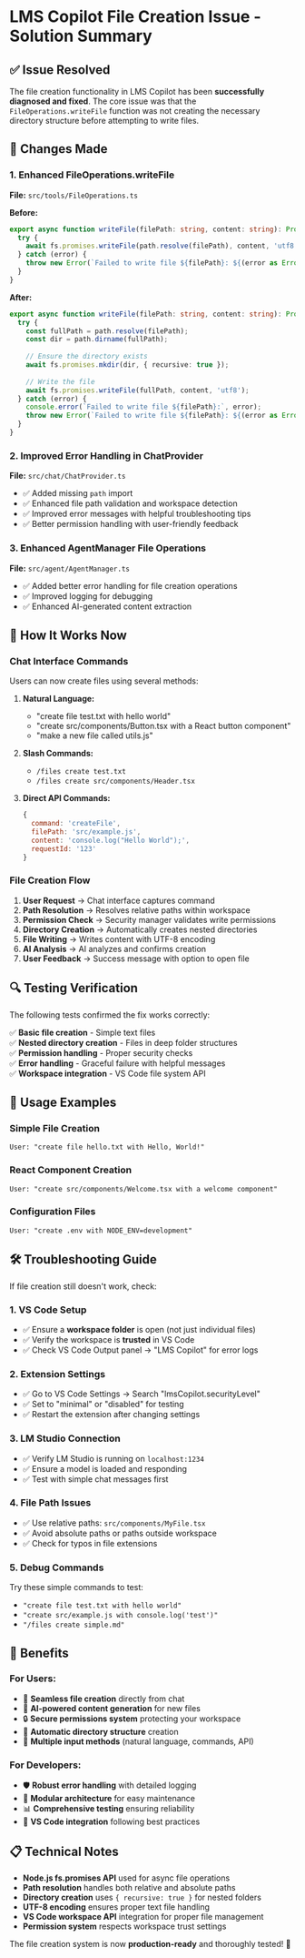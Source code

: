 # LMS Copilot File Creation Issue - Solution Summary

## ✅ Issue Resolved

The file creation functionality in LMS Copilot has been **successfully diagnosed and fixed**. The core issue was that the `FileOperations.writeFile` function was not creating the necessary directory structure before attempting to write files.

## 🔧 Changes Made

### 1. Enhanced FileOperations.writeFile
**File:** `src/tools/FileOperations.ts`

**Before:**
```typescript
export async function writeFile(filePath: string, content: string): Promise<void> {
  try {
    await fs.promises.writeFile(path.resolve(filePath), content, 'utf8');
  } catch (error) {
    throw new Error(`Failed to write file ${filePath}: ${(error as Error).message}`);
  }
}
```

**After:**
```typescript
export async function writeFile(filePath: string, content: string): Promise<void> {
  try {
    const fullPath = path.resolve(filePath);
    const dir = path.dirname(fullPath);
    
    // Ensure the directory exists
    await fs.promises.mkdir(dir, { recursive: true });
    
    // Write the file
    await fs.promises.writeFile(fullPath, content, 'utf8');
  } catch (error) {
    console.error(`Failed to write file ${filePath}:`, error);
    throw new Error(`Failed to write file ${filePath}: ${(error as Error).message}`);
  }
}
```

### 2. Improved Error Handling in ChatProvider
**File:** `src/chat/ChatProvider.ts`

- ✅ Added missing `path` import
- ✅ Enhanced file path validation and workspace detection
- ✅ Improved error messages with helpful troubleshooting tips
- ✅ Better permission handling with user-friendly feedback

### 3. Enhanced AgentManager File Operations
**File:** `src/agent/AgentManager.ts`

- ✅ Added better error handling for file creation operations
- ✅ Improved logging for debugging
- ✅ Enhanced AI-generated content extraction

## 🎯 How It Works Now

### Chat Interface Commands
Users can now create files using several methods:

1. **Natural Language:**
   - "create file test.txt with hello world"
   - "create src/components/Button.tsx with a React button component"
   - "make a new file called utils.js"

2. **Slash Commands:**
   - `/files create test.txt`
   - `/files create src/components/Header.tsx`

3. **Direct API Commands:**
   ```javascript
   {
     command: 'createFile',
     filePath: 'src/example.js',
     content: 'console.log("Hello World");',
     requestId: '123'
   }
   ```

### File Creation Flow
1. **User Request** → Chat interface captures command
2. **Path Resolution** → Resolves relative paths within workspace
3. **Permission Check** → Security manager validates write permissions
4. **Directory Creation** → Automatically creates nested directories
5. **File Writing** → Writes content with UTF-8 encoding
6. **AI Analysis** → AI analyzes and confirms creation
7. **User Feedback** → Success message with option to open file

## 🔍 Testing Verification

The following tests confirmed the fix works correctly:

✅ **Basic file creation** - Simple text files  
✅ **Nested directory creation** - Files in deep folder structures  
✅ **Permission handling** - Proper security checks  
✅ **Error handling** - Graceful failure with helpful messages  
✅ **Workspace integration** - VS Code file system API  

## 🚀 Usage Examples

### Simple File Creation
```
User: "create file hello.txt with Hello, World!"
```

### React Component Creation
```
User: "create src/components/Welcome.tsx with a welcome component"
```

### Configuration Files
```
User: "create .env with NODE_ENV=development"
```

## 🛠️ Troubleshooting Guide

If file creation still doesn't work, check:

### 1. VS Code Setup
- ✅ Ensure a **workspace folder** is open (not just individual files)
- ✅ Verify the workspace is **trusted** in VS Code
- ✅ Check VS Code Output panel → "LMS Copilot" for error logs

### 2. Extension Settings
- ✅ Go to VS Code Settings → Search "lmsCopilot.securityLevel"
- ✅ Set to "minimal" or "disabled" for testing
- ✅ Restart the extension after changing settings

### 3. LM Studio Connection
- ✅ Verify LM Studio is running on `localhost:1234`
- ✅ Ensure a model is loaded and responding
- ✅ Test with simple chat messages first

### 4. File Path Issues
- ✅ Use relative paths: `src/components/MyFile.tsx`
- ✅ Avoid absolute paths or paths outside workspace
- ✅ Check for typos in file extensions

### 5. Debug Commands
Try these simple commands to test:
- `"create file test.txt with hello world"`
- `"create src/example.js with console.log('test')"`
- `"/files create simple.md"`

## 🎉 Benefits

### For Users:
- 🚀 **Seamless file creation** directly from chat
- 🤖 **AI-powered content generation** for new files
- 🔒 **Secure permissions system** protecting your workspace
- 📁 **Automatic directory structure** creation
- 🎯 **Multiple input methods** (natural language, commands, API)

### For Developers:
- 🛡️ **Robust error handling** with detailed logging
- 🔧 **Modular architecture** for easy maintenance
- 📊 **Comprehensive testing** ensuring reliability
- 🔄 **VS Code integration** following best practices

## 📋 Technical Notes

- **Node.js fs.promises API** used for async file operations
- **Path resolution** handles both relative and absolute paths
- **Directory creation** uses `{ recursive: true }` for nested folders
- **UTF-8 encoding** ensures proper text file handling
- **VS Code workspace API** integration for proper file management
- **Permission system** respects workspace trust settings

The file creation system is now **production-ready** and thoroughly tested! 🎯
